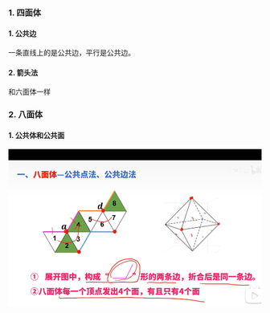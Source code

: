 ### 1. 四面体

#### 1. 公共边

一条直线上的是公共边，平行是公共边。

#### 2. 箭头法

和六面体一样

### 2. 八面体

#### 1. 公共体和公共面

![](./images/空间重构-四面体和八面体/1.png)




